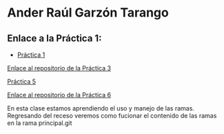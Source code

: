 # Ander Raúl Garzón Tarango

## Enlace a la Práctica 1:

- [Práctica 1 ](./practica-01/practica-01.md)

[Enlace al repositorio de la Práctica 3](https://github.com/AnderrGZ/practica-3)

[Práctica 5](practica-5.md)

[Enlace al repositorio de la Práctica 6](https://github.com/AnderrGZ/Amerike2.git)

En esta clase estamos aprendiendo el uso y manejo de las ramas. Regresando del receso veremos como fucionar el contenido de las ramas en la rama principal.git